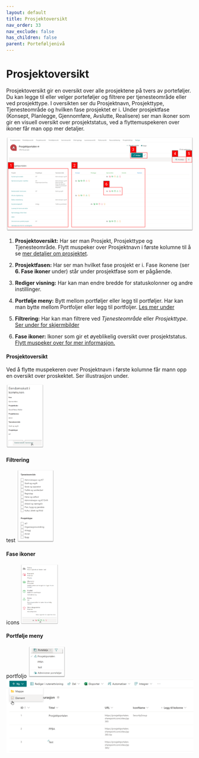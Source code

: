 ```yaml
---
layout: default
title: Prosjektoversikt
nav_order: 33
nav_exclude: false
has_children: false
parent: Porteføljenivå
---
```


# Prosjektoversikt

Prosjektoversikt gir en oversikt over alle prosjektene på tvers av porteføljer. Du kan legge til eller velger porteføljer og filtrere per tjenesteområde eller ved prosjekttype. I oversikten ser du Prosjektnavn, Prosjekttype, Tjenesteområde og hvilken fase prosjektet er i. Under prosjektfase (Konsept, Planlegge, Gjennomføre, Avslutte, Realisere) ser man ikoner som gir en visuell oversikt over prosjektstatus, ved a flyttemuspekeren over ikoner får man opp mer detaljer.

![](./media/prosjektoversikt.png)

1. **Prosjektoversikt:** Har ser man Prosjekt, Prosjekttype og Tjenesteområde. Flytt muspeker over Prosjektnavn i første kolumne til å se [mer detaljer om prosjektet](#prosjektoversikt-1).

2. **Prosjektfasen:** Har ser man hvilket fase prosjekt er i. Fase ikonene (ser **6. Fase ikoner** under) står under prosjektfase som er pågående.

3.  **Rediger visning:** Har kan man endre bredde for statuskolonner og andre instillinger.
 
4. **Portfølje meny:** Bytt mellom portføljer eller legg til portføljer. Har kan man bytte mellom Portfoljer eller legg til portfoljer. [Les mer under](#portfølje-meny)

5. **Filtrering:** Har kan man filtrere ved *Tjenesteområde* eller *Prosjekttype*. [Ser under for skjermbilder](#filtrering-1)

6.  **Fase ikoner:** Ikoner som gir et øyeblikelig oversikt over prosjektstatus. [Flytt muspeker over for mer informasjon.](#fase-ikoner)

#### Prosjektoversikt
Ved å flytte muspekeren over Prosjektnavn i første kolumne får mann opp en oversikt over proskektet. Ser illustrasjon under.

<img src = "./media/prosjektoversikt%20oversikt.png" width ="20%" height = "20%">                                       
                                      
#### Filtrering
test
<img src = "./media/prosjektoversikt%20filtrering.png" width ="20%" height = "20%"> 
#### Fase ikoner
icons
<img src = "./media/prosjektoversikt%20ikoner.png" width ="20%" height = "20%"> 

#### Portfølje meny
portfoljo
<img src = "./media/prosjektoversikt%20velg%20portfolje.png" width ="20%" height = "20%"> 
![](./media/prosjektoversikt%20ny%20portfoljer.png)
